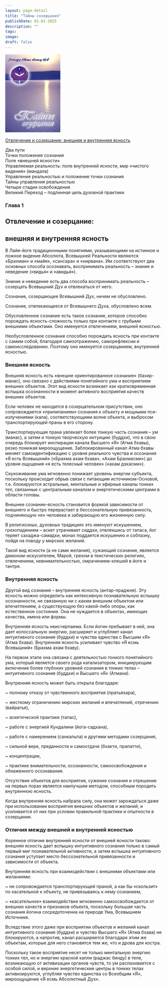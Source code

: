 ```yaml
---
layout: page-detail
title: "Тайны созерцания"
publishDate: 01-01-2025
description: ""
tags:
image:
draft: false
---
```


![Тайны созерцания](/upload/iblock/0ab/0abd89cd850962d957480501c9457b30.jpg)

[Отвлечение и созерцание: внешняя и внутренняя ясность](#1)   

 Два пути   
 Точки положения сознания   
 Поле «внешней ясности»   
 Управляемая реальность: поле внутренней ясности, мир «чистого видения» (мандала)   
 Управление реальностью и положение точки сознания   
 Тайны управления реальностью   
 Четыре стадии освобождения   
 Великий Переход – подлинная цель духовной практики 

### Глава 1

## Отвлечение и созерцание: 

## внешняя и внутренняя ясность

  
 В Лайя-йоге традиционными понятиями, указывающими на истинное и ложное видение Абсолюта, Всевышней Реальности являются «Брахман» и «майя», «сансара» и «нирвана». Им соответствуют два основных способа осознавать, воспринимать реальность – знание и неведение («видья» и «авидья»).

 Знание и неведение есть два способа воспринимать реальность – созерцать Всевышний Дух и отвлекаться от него. 

 Сознание, созерцающее Всевышний Дух, ничем не обусловлено. 

 Сознание, отвлекающееся от Всевышнего Духа, обусловлено всем. 

 Обусловленное сознание есть такое сознание, которое способно порождать ясность-сложность только при контакте с грубыми внешними объектами. Оно именуется отвлечением, внешней ясностью.

 Необусловленное сознание способно порождать ясность при контакте с самим собой, благодаря самоотражению, саморефлексии и самоисследованию. Поэтому оно именуется созерцанием, внутренней ясностью.

### Внешняя ясность

 Внешняя ясность есть «внешне ориентированное сознание» (бахир-манас), оно связано с действиями понятийного ума и восприятием внешних объектов. Этот вид ясности возникает как кратковременная вспышка осознанности в момент активного восприятия качеств внешних объектов.

 Если человек не находится в созерцательном присутствии, оно сопровождается «прилипанием» сознания к объекту и мощными пси-излучениями (кала), соответствующими волне объекта, и выбросом транспортирующей праны в его сторону.

 Транспортирующая прана увлекает более тонкую часть сознания – ум (манас), а затем и тонкую творческую интуицию (буддхи), что в свою очередь блокирует инспирации канала Высшего «Я» (Атма бхавы), резко понижая мироощущение. Заблокированный канал Атма бхавы меняет самоидентификацию с уровня реального чувства и осознания «Я есть Всевышний» («Брахма ахам бхава», «Ахам Брахмасми») до уровня ощущения «я есть телесный человек» («ахам дэхасми»).

 Скукоживание ума мгновенно понижает уровень энергии субъекта, поскольку происходит обрыв связи с питающим источником-Основой, т.е. блокируются астральные, ментальные и эфирные каналы тонких тел, связанные с центральным каналом и энергетическими центрами в области головы. 

 Внешнее сознание-ясность становится формой зависимости от внешнего и быстро перерастает в бессознательную привязанность, подчиняющую «я» человека и забирающую его жизненную силу.

 В религиозных, духовных традициях это именуют искушением, грехопадением – аскет утрачивает сиддхи, отвлекшись от тапаса, йог теряет сахаджа-самадхи, монах поддается искушению и соблазну, пойдя на поводу у мирских желаний. 

 Такой вид ясности (а не сами желания), сужающий сознание, является демоном-искусителем, Марой, грехом в теистических религиях, отвлечением, невнимательностью, омрачением-клешей в йоге и тантре.

### Внутренняя ясность

 Другой вид сознания – внутренняя ясность (антар-праджня). Эту ясность можно определить как интенсивную познавательную вспышку осознанности, не связанную ни с каким внешним объектом или впечатлением, а существующую без какой-либо опоры, как естественное состояние. Она не нуждается в объектах, имеющих качества, имена или формы.

 Внутренняя ясность неисчерпаема. Если йогин пребывает в ней, она дает колоссальную энергию, расширяет и углубляет канал интуитивного сознания (буддхи) и чувства единства с Высшим «Я» (Атма бхава). Внутренняя ясность усиливает чувство «Я есмь Всевышний» (Брахма ахам бхаву).

 На первом этапе она связана с деятельностью тонкого понятийного ума, который является своего рода катализатором, инициирующим включение более глубоких уровней сознания в тонких телах – интуитивного сознания (буддхи) и Высшего «Я» (Атмана).

 Внутренняя ясность может быть открыта благодаря:

 \~ полному отказу от чувственного восприятия (пратьяхара),

 \~ жесткому ограничению мирских желаний и впечатлений, отречению (вайрагья),

 \~ аскетической практике (тапас),

 \~ работе с энергией Кундалини (йога-садхана),

 \~ работе с намерением (санкальпа) и другими методами созерцания,

 \~ сильной вере, преданности и самоотдаче (бхакти, прапатти),

 \~ концентрации,

 \~ практике внимательности, осознанности, самоосвобождения и обнаженного осознавания.

 Отсутствие объектов для восприятия, сужение сознания и отрешение на первых порах является наилучшим методом, способным породить внутреннюю ясность.

 Когда внутренняя ясность набрала силу, она может зарождаться даже при использовании восприятия внешних объектов и желаний, и усиливается от них при условии правильной практики и опытности в созерцании.

### Отличия между внешней и внутренней ясностью

 Коренное отличие внутренней ясности от внешней ясности таково: внешняя ясность дает вспышку интуитивного сознания только в самый первый миг познавательной активности, а затем вспышка интуитивного сознания уступает место бессознательной привязанности и зависимости от объекта. 

 Внутренняя ясность при взаимодействии с внешними объектами или желаниями:

 \~ не сопровождается транспортирующей праной, а как бы «скользит» по касательной к объекту, не привязываясь к нему сознанием,

 \~ «касательное» взаимодействие мгновенно самоосвобождается от внешних качеств и признаков объекта, поскольку большая часть сознания йогина сосредоточенна на природе Ума, Всевышнем Источнике.

 Вследствие этого даже при восприятии объектов и желаний канал интуитивного сознания (буддхи) и чувство Высшего «Я» (Атма бхава) не блокируются, а напротив, канал расширяется благодаря этим же объектам, которые для него становятся тем же, что и дрова для костра.

 Поскольку такое восприятие несет не только ментальную энергию тонких тел, но и энергию красной капли (раджас бинду) в теле, возникающую от активизации органов чувств, то ум распахивается с особой силой, и верхние энергетические центры в тонких телах активизируются, углубляя чувство единства со Всеобщим «Я», мироощущение «Я есмь Абсолютный Дух».

